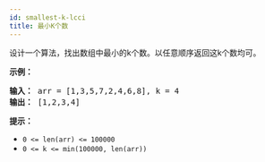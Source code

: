 ```yaml
---
id: smallest-k-lcci
title: 最小K个数
---
```

设计一个算法，找出数组中最小的k个数。以任意顺序返回这k个数均可。

**示例：**


<pre><strong>输入：</strong> arr = [1,3,5,7,2,4,6,8], k = 4<br/><strong>输出：</strong> [1,2,3,4]<br/></pre>

**提示：**


- <code>0 &lt;= len(arr) &lt;= 100000</code>
- <code>0 &lt;= k &lt;= min(100000, len(arr))</code>
